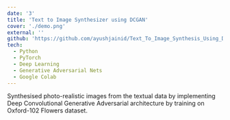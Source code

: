 ```yaml
---
date: '3'
title: 'Text to Image Synthesizer using DCGAN'
cover: './demo.png'
external: ''
github: 'https://github.com/ayushjainid/Text_To_Image_Synthesis_Using_DCGAN'
tech:
  - Python
  - PyTorch
  - Deep Learning
  - Generative Adversarial Nets
  - Google Colab
---
```


Synthesised photo-realistic images from the textual data by implementing Deep Convolutional Generative Adversarial architecture by training on Oxford-102 Flowers dataset.



